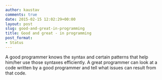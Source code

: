 ```yaml
---
author: kaustav
comments: true
date: 2015-02-15 12:02:29+00:00
layout: post
slug: good-and-great-in-programming
title: Good and great - in programming
post_format:
- Status
---
```


A good programmer knows the syntax and certain patterns that help him/her use those syntaxes efficiently. A great programmer can look at a code written by a good programmer and tell what issues can result from that code.
